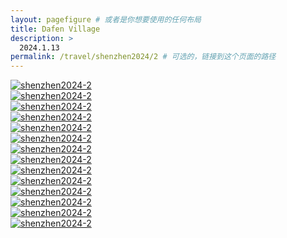 ```yaml
---
layout: pagefigure # 或者是你想要使用的任何布局
title: Dafen Village
description: >
  2024.1.13
permalink: /travel/shenzhen2024/2 # 可选的，链接到这个页面的路径
---
```


<div class="figure-grid">
<div class="figure-grid-sizer"></div>
<div class="figure-grid-item">
        <a href="https://hobbyfigure.rayleigh-lin.top/shenzhen2024-2/_RAY4773.webp" data-lightbox="roadtrip" class="image-link">
        <img class="lozad" 
             data-src="https://hobbyfigure.rayleigh-lin.top/shenzhen2024-2c/_RAY4773.webp"
             alt="shenzhen2024-2"/>
        </a>
</div>
<div class="figure-grid-item">
        <a href="https://hobbyfigure.rayleigh-lin.top/shenzhen2024-2/_RAY4775.webp" data-lightbox="roadtrip" class="image-link">
        <img class="lozad" 
             data-src="https://hobbyfigure.rayleigh-lin.top/shenzhen2024-2c/_RAY4775.webp"
             alt="shenzhen2024-2"/>
        </a>
</div>
<div class="figure-grid-item">
        <a href="https://hobbyfigure.rayleigh-lin.top/shenzhen2024-2/_RAY4777.webp" data-lightbox="roadtrip" class="image-link">
        <img class="lozad" 
             data-src="https://hobbyfigure.rayleigh-lin.top/shenzhen2024-2c/_RAY4777.webp"
             alt="shenzhen2024-2"/>
        </a>
</div>
<div class="figure-grid-item">
        <a href="https://hobbyfigure.rayleigh-lin.top/shenzhen2024-2/_RAY4792.webp" data-lightbox="roadtrip" class="image-link">
        <img class="lozad" 
             data-src="https://hobbyfigure.rayleigh-lin.top/shenzhen2024-2c/_RAY4792.webp"
             alt="shenzhen2024-2"/>
        </a>
</div>
<div class="figure-grid-item">
        <a href="https://hobbyfigure.rayleigh-lin.top/shenzhen2024-2/_RAY4806.webp" data-lightbox="roadtrip" class="image-link">
        <img class="lozad" 
             data-src="https://hobbyfigure.rayleigh-lin.top/shenzhen2024-2c/_RAY4806.webp"
             alt="shenzhen2024-2"/>
        </a>
</div>
<div class="figure-grid-item">
        <a href="https://hobbyfigure.rayleigh-lin.top/shenzhen2024-2/_RAY4816.webp" data-lightbox="roadtrip" class="image-link">
        <img class="lozad" 
             data-src="https://hobbyfigure.rayleigh-lin.top/shenzhen2024-2c/_RAY4816.webp"
             alt="shenzhen2024-2"/>
        </a>
</div>
<div class="figure-grid-item">
        <a href="https://hobbyfigure.rayleigh-lin.top/shenzhen2024-2/_RAY4817.webp" data-lightbox="roadtrip" class="image-link">
        <img class="lozad" 
             data-src="https://hobbyfigure.rayleigh-lin.top/shenzhen2024-2c/_RAY4817.webp"
             alt="shenzhen2024-2"/>
        </a>
</div>
<div class="figure-grid-item">
        <a href="https://hobbyfigure.rayleigh-lin.top/shenzhen2024-2/_RAY4822.webp" data-lightbox="roadtrip" class="image-link">
        <img class="lozad" 
             data-src="https://hobbyfigure.rayleigh-lin.top/shenzhen2024-2c/_RAY4822.webp"
             alt="shenzhen2024-2"/>
        </a>
</div>
<div class="figure-grid-item">
        <a href="https://hobbyfigure.rayleigh-lin.top/shenzhen2024-2/_RAY4837.webp" data-lightbox="roadtrip" class="image-link">
        <img class="lozad" 
             data-src="https://hobbyfigure.rayleigh-lin.top/shenzhen2024-2c/_RAY4837.webp"
             alt="shenzhen2024-2"/>
        </a>
</div>
<div class="figure-grid-item">
        <a href="https://hobbyfigure.rayleigh-lin.top/shenzhen2024-2/_RAY4840.webp" data-lightbox="roadtrip" class="image-link">
        <img class="lozad" 
             data-src="https://hobbyfigure.rayleigh-lin.top/shenzhen2024-2c/_RAY4840.webp"
             alt="shenzhen2024-2"/>
        </a>
</div>
<div class="figure-grid-item">
        <a href="https://hobbyfigure.rayleigh-lin.top/shenzhen2024-2/_RAY4841.webp" data-lightbox="roadtrip" class="image-link">
        <img class="lozad" 
             data-src="https://hobbyfigure.rayleigh-lin.top/shenzhen2024-2c/_RAY4841.webp"
             alt="shenzhen2024-2"/>
        </a>
</div>
<div class="figure-grid-item">
        <a href="https://hobbyfigure.rayleigh-lin.top/shenzhen2024-2/_RAY4846.webp" data-lightbox="roadtrip" class="image-link">
        <img class="lozad" 
             data-src="https://hobbyfigure.rayleigh-lin.top/shenzhen2024-2c/_RAY4846.webp"
             alt="shenzhen2024-2"/>
        </a>
</div>
<div class="figure-grid-item">
        <a href="https://hobbyfigure.rayleigh-lin.top/shenzhen2024-2/_RAY4862.webp" data-lightbox="roadtrip" class="image-link">
        <img class="lozad" 
             data-src="https://hobbyfigure.rayleigh-lin.top/shenzhen2024-2c/_RAY4862.webp"
             alt="shenzhen2024-2"/>
        </a>
</div>
<div class="figure-grid-item">
        <a href="https://hobbyfigure.rayleigh-lin.top/shenzhen2024-2/_RAY4874.webp" data-lightbox="roadtrip" class="image-link">
        <img class="lozad" 
             data-src="https://hobbyfigure.rayleigh-lin.top/shenzhen2024-2c/_RAY4874.webp"
             alt="shenzhen2024-2"/>
        </a>
</div>
</div>